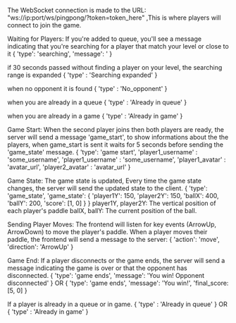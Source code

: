 

The WebSocket connection is made to the URL: "ws://ip:port/ws/pingpong/?token=token_here"
,This is where players will connect to join the game.

Waiting for Players: 
If you're added to queue, you'll see a message indicating that you're searching for a player that match your level or close to it
{
    'type': 'searching',
    'message': '
}

if 30 seconds passed without finding a player on your level, the searching range is expanded
{
    'type' : 'Searching expanded'
}

when no opponent it is found
{
    'type' : 'No_opponent'
}

when you are already in a queue
{
    'type' : 'Already in queue'
}

when you are already in a game
{
    'type' : 'Already in game'
}

Game Start:
When the second player joins then both players are ready, the server will send a message 'game_start', to show informations
about the the players, when game_start is sent it waits for 5 seconds before sending the 'game_state' message.
{
    'type': 'game start',
    'player1_username' : 'some_username',
    'player1_username' : 'some_username',
    'player1_avatar' : 'avatar_url',
    'player2_avatar' : 'avatar_url'
}

Game State:
The game state is updated, Every time the game state changes, the server will send the updated state to the client.
{
    'type': 'game_state',
    'game_state': {
        'player1Y': 150,
        'player2Y': 150,
        'ballX': 400,
        'ballY': 200,
        'score': [1, 0]
    }
}
player1Y, player2Y: The vertical position of each player's paddle
ballX, ballY: The current position of the ball.

Sending Player Moves:
The frontend will listen for key events (ArrowUp, ArrowDown) to move the player's paddle. When a player moves their paddle, the frontend will send a message to the server:
{
    'action': 'move',
    'direction': 'ArrowUp'
}

Game End:
If a player disconnects or the game ends, the server will send a message indicating the game is over or that the opponent has disconnected.
{
    'type': 'game ends',
    'message': 'You win! Opponent disconnected'
}
OR
{
    'type': 'game ends',
    'message': 'You win!',
    'final_score: [5, 0]
}

If a player is already in a queue or in game.
{
    'type' : 'Already in queue'
}
OR
{
    'type' : 'Already in game'
}
